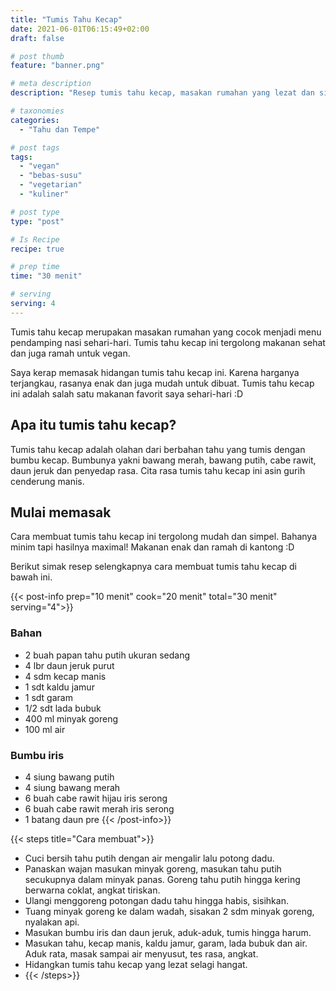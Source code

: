 ```yaml
---
title: "Tumis Tahu Kecap"
date: 2021-06-01T06:15:49+02:00
draft: false

# post thumb
feature: "banner.png"

# meta description
description: "Resep tumis tahu kecap, masakan rumahan yang lezat dan simpel. Cara membuatnya mudah, bahannya minim dan ramah di kantong."

# taxonomies
categories:
  - "Tahu dan Tempe"

# post tags
tags:
  - "vegan"
  - "bebas-susu"
  - "vegetarian"
  - "kuliner"

# post type
type: "post"

# Is Recipe
recipe: true

# prep time
time: "30 menit"

# serving
serving: 4
---
```

Tumis tahu kecap merupakan masakan rumahan yang cocok menjadi menu pendamping nasi sehari-hari. Tumis tahu kecap ini tergolong makanan sehat dan juga ramah untuk vegan.

Saya kerap memasak hidangan tumis tahu kecap ini. Karena harganya terjangkau, rasanya enak dan juga mudah untuk dibuat. Tumis tahu kecap ini adalah salah satu makanan favorit saya sehari-hari :D

## Apa itu tumis tahu kecap?

Tumis tahu kecap adalah olahan dari berbahan tahu yang tumis dengan bumbu kecap. Bumbunya yakni bawang merah, bawang putih, cabe rawit, daun jeruk dan penyedap rasa. Cita rasa tumis tahu kecap ini asin gurih cenderung manis.

## Mulai memasak

Cara membuat tumis tahu kecap ini tergolong mudah dan simpel. Bahanya minim tapi hasilnya maximal! Makanan enak dan ramah di kantong :D

Berikut simak resep selengkapnya cara membuat tumis tahu kecap di bawah ini.

{{< post-info prep="10 menit" cook="20 menit" total="30 menit" serving="4">}}

### Bahan

-   2 buah papan tahu putih ukuran sedang
-   4 lbr daun jeruk purut
-   4 sdm kecap manis
-   1 sdt kaldu jamur
-   1 sdt garam
-   1/2 sdt lada bubuk
-   400 ml minyak goreng
-   100 ml air

### Bumbu iris

-   4 siung bawang putih
-   4 siung bawang merah
-   6 buah cabe rawit hijau iris serong
-   6 buah cabe rawit merah iris serong
-   1 batang daun pre
{{< /post-info>}}

{{< steps title="Cara membuat">}}
-   Cuci bersih tahu putih dengan air mengalir lalu potong dadu.
-   Panaskan wajan masukan minyak goreng, masukan tahu putih secukupnya dalam minyak panas. Goreng tahu putih hingga kering berwarna coklat, angkat tiriskan.
-   Ulangi menggoreng potongan dadu tahu hingga habis, sisihkan.
-   Tuang minyak goreng ke dalam wadah, sisakan 2 sdm minyak goreng, nyalakan api.
-   Masukan bumbu iris dan daun jeruk, aduk-aduk, tumis hingga harum.
-   Masukan tahu, kecap manis, kaldu jamur, garam, lada bubuk dan air. Aduk rata, masak sampai air menyusut, tes rasa, angkat.
-   Hidangkan tumis tahu kecap yang lezat selagi hangat.
-   {{< /steps>}}